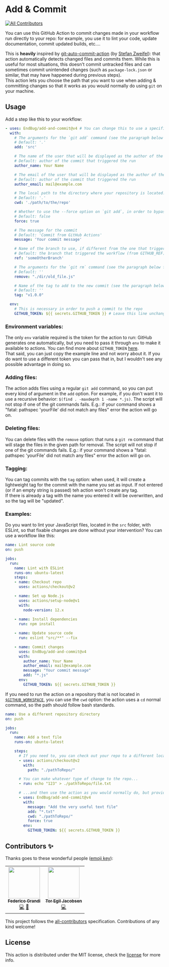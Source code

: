 # Add & Commit
<!-- ALL-CONTRIBUTORS-BADGE:START - Do not remove or modify this section -->
[![All Contributors](https://img.shields.io/badge/all_contributors-2-orange.svg?style=flat-square)](#contributors-)
<!-- ALL-CONTRIBUTORS-BADGE:END -->

You can use this GitHub Action to commit changes made in your workflow run directly to your repo: for example, you use it to lint your code, update documentation, commit updated builds, etc....

This is **heavily** inspired by [git-auto-commit-action](https://github.com/stefanzweifel/git-auto-commit-action) (by [Stefan Zweifel](https://github.com/stefanzweifel)): that action automatically detects changed files and commits them. While this is useful for most situations, this doesn't commit untracked files and can sometimes commit unintended changes (such as `package-lock.json` or similar, that may have happened during previous steps).  
This action lets you choose the path that you want to use when adding & committing changes so that it works as you would normally do using `git` on your machine.

## Usage

Add a step like this to your workflow:

```yaml
- uses: EndBug/add-and-commit@v4 # You can change this to use a specific version
  with:
    # The arguments for the `git add` command (see the paragraph below for more info)
    # Default: '.'
    add: 'src'

    # The name of the user that will be displayed as the author of the commit
    # Default: author of the commit that triggered the run
    author_name: Your Name

    # The email of the user that will be displayed as the author of the commit
    # Default: author of the commit that triggered the run
    author_email: mail@example.com

    # The local path to the directory where your repository is located. You should use actions/checkout first to set it up
    # Default: '.'
    cwd: './path/to/the/repo'

    # Whether to use the --force option on `git add`, in order to bypass eventual gitignores
    # Default: false
    force: true

    # The message for the commit
    # Default: 'Commit from GitHub Actions'
    message: 'Your commit message'

    # Name of the branch to use, if different from the one that triggered the workflow
    # Default: the branch that triggered the workflow (from GITHUB_REF)
    ref: 'someOtherBranch'

    # The arguments for the `git rm` command (see the paragraph below for more info)
    # Default: ''
    remove: "./dir/old_file.js"

    # Name of the tag to add to the new commit (see the paragraph below for more info)
    # Default: ''
    tag: "v1.0.0"

  env:
    # This is necessary in order to push a commit to the repo
    GITHUB_TOKEN: ${{ secrets.GITHUB_TOKEN }} # Leave this line unchanged
```

### Environment variables:

The only `env` variable required is the token for the action to run: GitHub generates one automatically, but you need to pass it through `env` to make it available to actions. You can find more about `GITHUB_TOKEN` [here](https://help.github.com/en/articles/virtual-environments-for-github-actions#github_token-secret).  
That said, you can just copy the example line and not worry about it. If you do want to use a different token you can pass that in, but I wouldn't see any possible advantage in doing so.

### Adding files:

The action adds files using a regular `git add` command, so you can put every kind of argument in the `add` option. For example, if you don't want it to use a recursive behavior: `$(find . -maxdepth 1 -name *.js)`.
The script will not stop if one of the git commands fails. E.g.: if your command shows a "fatal: pathspec 'yourFile' did not match any files" error the action will go on.

### Deleting files:

You can delete files with the `remove` option: that runs a `git rm` command that will stage the files in the given path for removal. 
The script will not stop if one of the git commands fails. E.g.: if your command shows a "fatal: pathspec 'yourFile' did not match any files" error the action will go on.

### Tagging:

You can tag commits with the `tag` option: when used, it will create a lightweight tag for the commit with the name you set as input. If not entered (or if an empty string is passed) teh action won't create any tag.  
If there is already a tag with the name you entered it will be overwritten, and so the tag will be "updated".

### Examples:

Do you want to lint your JavaScript files, located in the `src` folder, with ESLint, so that fixable changes are done without your intervention? You can use a workflow like this:

```yaml
name: Lint source code
on: push

jobs: 
  run:
    name: Lint with ESLint
    runs-on: ubuntu-latest
    steps: 
    - name: Checkout repo
      uses: actions/checkout@v2

    - name: Set up Node.js
      uses: actions/setup-node@v1
      with:
        node-version: 12.x
    
    - name: Install dependencies
      run: npm install

    - name: Update source code
      run: eslint "src/**" --fix

    - name: Commit changes
      uses: EndBug/add-and-commit@v4
      with:
        author_name: Your Name
        author_email: mail@example.com
        message: "Your commit message"
        add: "*.js"
      env:
        GITHUB_TOKEN: ${{ secrets.GITHUB_TOKEN }}
```

If you need to run the action on a repository that is not located in [`$GITHUB_WORKSPACE`](https://help.github.com/en/actions/automating-your-workflow-with-github-actions/using-environment-variables#default-environment-variables), you can use the `cwd` option: the action uses a `cd` normal command, so the path should follow bash standards.

```yaml
name: Use a different repository directory
on: push

jobs: 
  run:
    name: Add a text file
    runs-on: ubuntu-latest

    steps:
      # If you need to, you can check out your repo to a different location
      - uses: actions/checkout@v2
        with:
          path: "./pathToRepo/"

      # You can make whatever type of change to the repo...
      - run: echo "123" > ./pathToRepo/file.txt

      # ...and then use the action as you would normally do, but providing the path to the repo
      - uses: EndBug/add-and-commit@v4
        with:
          message: "Add the very useful text file"
          add: "*.txt"
          cwd: "./pathToRepo/"
          force: true
        env:
          GITHUB_TOKEN: ${{ secrets.GITHUB_TOKEN }}
```

## Contributors ✨

Thanks goes to these wonderful people ([emoji key](https://allcontributors.org/docs/en/emoji-key)):

<!-- ALL-CONTRIBUTORS-LIST:START - Do not remove or modify this section -->
<!-- prettier-ignore-start -->
<!-- markdownlint-disable -->
<table>
  <tr>
    <td align="center"><a href="https://github.com/EndBug"><img src="https://avatars1.githubusercontent.com/u/26386270?v=4" width="100px;" alt=""/><br /><sub><b>Federico Grandi</b></sub></a><br /><a href="https://github.com/EndBug/add-and-commit/commits?author=EndBug" title="Code">💻</a> <a href="https://github.com/EndBug/add-and-commit/commits?author=EndBug" title="Documentation">📖</a></td>
    <td align="center"><a href="https://github.com/jactor-rises"><img src="https://avatars3.githubusercontent.com/u/14565088?v=4" width="100px;" alt=""/><br /><sub><b>Tor Egil Jacobsen</b></sub></a><br /><a href="https://github.com/EndBug/add-and-commit/commits?author=jactor-rises" title="Code">💻</a></td>
  </tr>
</table>

<!-- markdownlint-enable -->
<!-- prettier-ignore-end -->
<!-- ALL-CONTRIBUTORS-LIST:END -->

This project follows the [all-contributors](https://github.com/all-contributors/all-contributors) specification. Contributions of any kind welcome!

## License

This action is distributed under the MIT license, check the [license](LICENSE) for more info.
